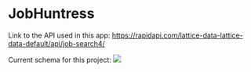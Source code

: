 # JobHuntress

Link to the API used in this app:
https://rapidapi.com/lattice-data-lattice-data-default/api/job-search4/

Current schema for this project:
<img src='/Current_Schema'>

